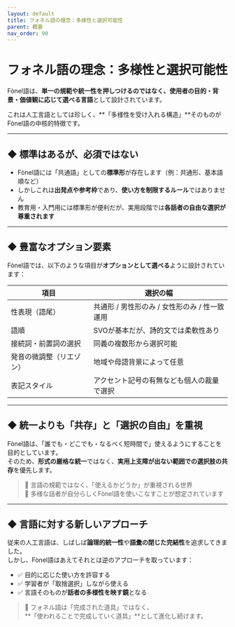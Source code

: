 ```yaml
---
layout: default
title: フォネル語の理念：多様性と選択可能性
parent: 概要
nav_order: 90
---
```


# フォネル語の理念：多様性と選択可能性

Fònel語は、**単一の規範や統一性を押しつけるのではなく、使用者の目的・背景・価値観に応じて選べる言語**として設計されています。

これは人工言語としては珍しく、**「多様性を受け入れる構造」**そのものがFònel語の中核的特徴です。

---

## ◆ 標準はあるが、必須ではない

- Fònel語には「共通語」としての**標準形**が存在します（例：共通形、基本語順など）
- しかしこれは**出発点や参考枠**であり、**使い方を制限するルール**ではありません
- 教育用・入門用には標準形が便利だが、実用段階では**各話者の自由な選択が尊重されます**

---

## ◆ 豊富なオプション要素

Fònel語では、以下のような項目が**オプションとして選べる**ように設計されています：

| 項目                     | 選択の幅                                      |
|--------------------------|-----------------------------------------------|
| 性表現（語尾）           | 共通形 / 男性形のみ / 女性形のみ / 性一致運用 |
| 語順                     | SVOが基本だが、詩的文では柔軟性あり           |
| 接続詞・前置詞の選択     | 同義の複数形から選択可能                      |
| 発音の微調整（リエゾン） | 地域や母語背景によって任意                    |
| 表記スタイル             | アクセント記号の有無なども個人の裁量で選択    |

---

## ◆ 統一よりも「共存」と「選択の自由」を重視

Fònel語は、「誰でも・どこでも・なるべく短時間で」使えるようにすることを目的としています。  
そのため、**形式の厳格な統一**ではなく、**実用上支障が出ない範囲での選択肢の共存**を優先します。

> 🧩 言語の規範ではなく、「使えるかどうか」が重視される世界  
> 💬 多様な話者が自分らしくFònel語を使いこなすことが想定されています

---

## ◆ 言語に対する新しいアプローチ

従来の人工言語は、しばしば**論理的統一性**や**語彙の閉じた完結性**を追求してきました。  
しかし、Fònel語はあえてそれとは逆のアプローチを取っています：

- ✅ 目的に応じた使い方を許容する  
- ✅ 学習者が「取捨選択」しながら使える  
- ✅ 言語そのものが**話者の多様性を映す鏡**となる  

> 🎯 フォネル語は「完成された道具」ではなく、  
> **「使われることで完成していく道具」**として進化し続けます。
